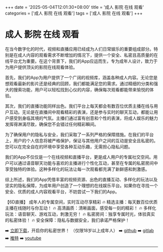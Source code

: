 +++
date = '2025-05-04T12:01:30+08:00'
title = '成人 影院 在线 观看'
categories = ['成人 影院 在线 观看']
tags = ['成人 影院 在线 观看']
+++

# 成人 影院 在线 观看

在当今数字化的时代，视频和直播应用已经成为人们日常娱乐的重要组成部分。特别是在成人内容的观看需求不断增加的情况下，提供一个安全、私密且高质量的在线平台尤为重要。在这个背景下，我们的App应运而生，专为成年人设计，致力于为用户提供顶尖的影院在线观看体验。

首先，我们的App为用户提供了一个广阔的视频库，涵盖各种成人内容。无论您是想观看最新的影片还是经典的回顾，我们都能满足您的需求。通过精细的分类和强大的搜索功能，用户可以轻松找到心仪的内容，确保每次观看都能带来愉悦的体验。

其次，我们的直播功能同样出色。我们平台上每天都会有数百位优质主播在线与用户互动。无论是在直播间中观看精彩的表演，还是参与实时的聊天互动，都能让用户感受到身临其境的气氛。主播们通过富有创意和个性的表演，将成人娱乐的魅力发挥得淋漓尽致，确保您不会错过任何精彩瞬间。

为了确保用户的隐私与安全，我们采取了一系列严格的保障措施。在我们的平台上，用户的个人信息将被严格保护，保证与其他用户之间的互动是安全且私密的。您可以在完全自在的环境中享受各种互动乐趣，无需担心隐私问题。

我们的App不仅仅是一个在线视频和直播平台，更是成人用户的专属社交空间。用户可以通过语音聊天功能与喜欢的主播进行个性化互动，甚至在专属的私密房间中享受独特的体验。这种多样化的玩法让每一次观看都充满了新鲜感和刺激感。

综上所述，我们的App凭借丰富的视频资源、出色的直播互动、多样化的玩法以及坚实的隐私保障，为成年用户创造了一个理想的在线娱乐平台。如果你在寻找一个安全、优质的成人内容观看平台，不妨尝试一下我们的App。

【6D直播】
成年人的专属空间，实时互动尽享精彩
🔥 精选主播：每天数百位优质主播在线随时与你互动！
🔥 高清画质：清晰画面，感受每一刻的精彩！
🔥 多样化玩法：语音聊天、游戏互动，刺激无穷！
🔥 私密房间：独享专属时光，体验真实的私密体验！
🔥 安全保障：隐私与数据安全，我们承诺严格保护！

➡️ [立即下载](https://down123.s3.ap-east-1.amazonaws.com/down/down.html?channelCode=blog)，开启你的私密世界！
（仅限18岁以上成年人）
➡️ [github](https://aldult-live.github.io/)
➡️ [gitlab](https://seo-09598d.gitlab.io/)
➡️ [推特](https://x.com/wegame33)
➡️ [youtube](https://www.youtube.com/@6Dlive)

---
